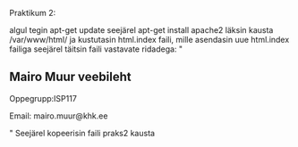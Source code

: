 Praktikum 2:

algul tegin apt-get update
seejärel apt-get install apache2
läksin kausta /var/www/html/ ja kustutasin html.index faili,
mille asendasin uue html.index failiga
seejärel täitsin faili vastavate ridadega:
"<!DOCTYPE html>
<html>
<head>
<title>Mairo Muur veebileht</title>
</head>
<body>

<h2>Mairo Muur veebileht</h2>
<p>Oppegrupp:ISP117</p>
<p>Email: mairo.muur@khk.ee</p>

</body>
</html>"
Seejärel kopeerisin faili praks2 kausta



